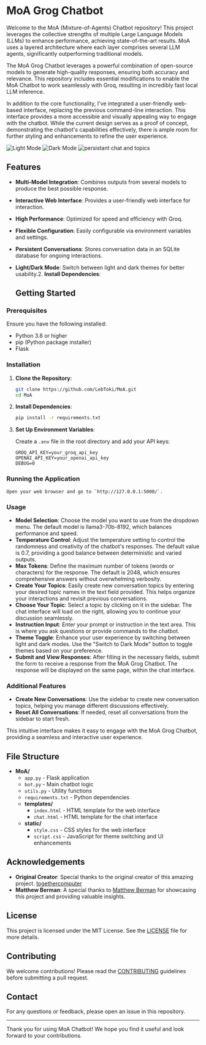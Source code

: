 # MoA Grog Chatbot

Welcome to the MoA (Mixture-of-Agents) Chatbot repository! 
This project leverages the collective strengths of multiple Large Language Models (LLMs) to enhance performance, achieving state-of-the-art results. 
MoA uses a layered architecture where each layer comprises several LLM agents, significantly outperforming traditional models.

The MoA Grog Chatbot leverages a powerful combination of open-source models to generate high-quality responses, ensuring both accuracy and relevance. 
This repository includes essential modifications to enable the MoA Chatbot to work seamlessly with Groq, resulting in incredibly fast local LLM inference.

In addition to the core functionality, I've integrated a user-friendly web-based interface, replacing the previous command-line interaction. 
This interface provides a more accessible and visually appealing way to engage with the chatbot. 
While the current design serves as a proof of concept, demonstrating the chatbot's capabilities effectively, there is ample room for further styling and enhancements to refine the user experience.


![Light Mode](https://github.com/LebToki/MoA/assets/957618/aac6e231-c131-4313-a9ea-4043c2e32218)
![Dark Mode](https://github.com/LebToki/MoA/assets/957618/0486aa70-da5a-45a7-90e5-285c8c1b7e9a)
![persistant chat and topics](https://github.com/LebToki/MoA/assets/957618/6e2a5739-b775-4500-be7a-17e4266bafdb)



## Features

- **Multi-Model Integration**: Combines outputs from several models to produce the best possible response.
- **Interactive Web Interface**: Provides a user-friendly web interface for interaction.
- **High Performance**: Optimized for speed and efficiency with Groq.
- **Flexible Configuration**: Easily configurable via environment variables and settings.
- **Persistent Conversations**: Stores conversation data in an SQLite database for ongoing interactions.
- **Light/Dark Mode**: Switch between light and dark themes for better usability.2. **Install Dependencies**:

   ## Getting Started

### Prerequisites

Ensure you have the following installed:

- Python 3.8 or higher
- pip (Python package installer)
- Flask

### Installation

1. **Clone the Repository**:

    ```sh
    git clone https://github.com/LebToki/MoA.git
    cd MoA
    ```

2. **Install Dependencies**:

    ```sh
    pip install -r requirements.txt
    ```

3. **Set Up Environment Variables**:

    Create a `.env` file in the root directory and add your API keys:

    ```
    GROQ_API_KEY=your_groq_api_key
    OPENAI_API_KEY=your_openai_api_key
    DEBUG=0
    ```

### Running the Application

    Open your web browser and go to `http://127.0.0.1:5000/`.

### Usage

- **Model Selection**: Choose the model you want to use from the dropdown menu. The default model is llama3-70b-8192, which balances performance and speed.
- **Temperature Control**: Adjust the temperature setting to control the randomness and creativity of the chatbot's responses. The default value is 0.7, providing a good balance between deterministic and varied outputs.
- **Max Tokens**: Define the maximum number of tokens (words or characters) for the response. The default is 2048, which ensures comprehensive answers without overwhelming verbosity.
- **Create Your Topics**: Easily create new conversation topics by entering your desired topic names in the text field provided. This helps organize your interactions and revisit previous conversations.
- **Choose Your Topic**: Select a topic by clicking on it in the sidebar. The chat interface will load on the right, allowing you to continue your discussion seamlessly.
- **Instruction Input**: Enter your prompt or instruction in the text area. This is where you ask questions or provide commands to the chatbot.
- **Theme Toggle**: Enhance your user experience by switching between light and dark modes. Use the "Switch to Dark Mode" button to toggle themes based on your preference.
- **Submit and View Responses**: After filling in the necessary fields, submit the form to receive a response from the MoA Grog Chatbot. The response will be displayed on the same page, within the chat interface. 

### Additional Features
- **Create New Conversations**: Use the sidebar to create new conversation topics, helping you manage different discussions effectively.
- **Reset All Conversations**:  If needed, reset all conversations from the sidebar to start fresh.

This intuitive interface makes it easy to engage with the MoA Grog Chatbot, providing a seamless and interactive user experience.


## File Structure

- **MoA/**
  - `app.py` - Flask application
  - `bot.py` - Main chatbot logic
  - `utils.py` - Utility functions
  - `requirements.txt` - Python dependencies
  - **templates/**
    - `index.html` - HTML template for the web interface
    - `chat.html` - HTML template for the chat interface
  - **static/**
    - `style.css` - CSS styles for the web interface
    - `script.css` - JavaScript for theme switching and UI enhancements


## Acknowledgements

- **Original Creator**: Special thanks to the original creator of this amazing project. [togethercomputer](https://github.com/togethercomputer/MoA)
- **Matthew Berman**: A special thanks to [Matthew Berman](https://www.youtube.com/@matthew_berman) for showcasing this project and providing valuable insights.

## License

This project is licensed under the MIT License. See the [LICENSE](LICENSE) file for more details.

## Contributing

We welcome contributions! Please read the [CONTRIBUTING](CONTRIBUTING.md) guidelines before submitting a pull request.

## Contact

For any questions or feedback, please open an issue in this repository.

---

Thank you for using MoA Chatbot! 
We hope you find it useful and look forward to your contributions.

